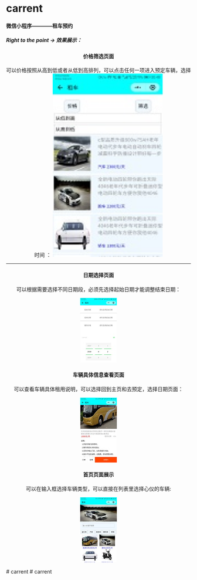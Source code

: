 # carrent
#### 微信小程序————租车预约
##### Right to the point -> 效果展示：<br>
<div align = "center">
<h4>价格筛选页面</h4>

<!--  ![](https://assets-cdn.github.com/images/icons/emoji/octocat.png) -->

可以价格按照从高到低或者从低到高排列，可以点击任何一项进入预定车辆，选择时间 ：
<img src = "https://github.com/Fatty-Fish/carrent/raw/master/images/1.jpg" width = "300px" height = "500px" align=center/>
***
<h4>日期选择页面</h4>

可以根据需要选择不同日期段，必须先选择起始日期才能调整结束日期：

![dateadjust](https://github.com/Fatty-Fish/carrent/raw/master/images/2.jpg)
<!-- <img src = "https://github.com/Fatty-Fish/carrent/raw/master/images/2.jpg" width = "300px" height = "500px" align=center/> -->

<h4>车辆具体信息查看页面</h4>

可以查看车辆具体租用说明，可以选择回到主页和去预定，选择日期页面：

![carintro](https://github.com/Fatty-Fish/carrent/raw/master/images/3.jpg)
<!-- <img src = "https://github.com/Fatty-Fish/carrent/raw/master/images/3.jpg" width = "300px" height = "500px" align=center/> -->

<h4>首页页面展示</h4>

可以在输入框选择车辆类型，可以直接在列表里选择心仪的车辆:

![cartype](https://github.com/Fatty-Fish/carrent/raw/master/images/4.jpg)
<!-- <img src = "https://github.com/Fatty-Fish/carrent/raw/master/images/4.jpg" width = "300px" height = "500px" align=center/> -->
 
</div>
# carrent
# carrent
